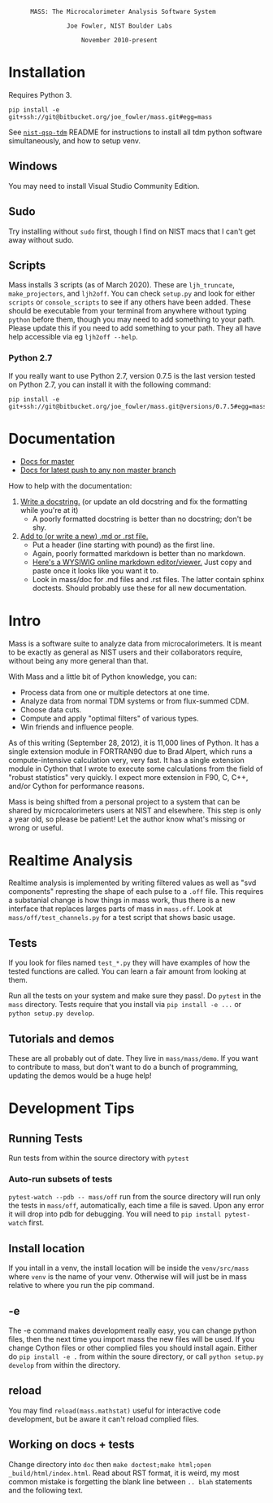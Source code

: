 

          MASS: The Microcalorimeter Analysis Software System

                    Joe Fowler, NIST Boulder Labs

                        November 2010-present

# Installation
Requires Python 3.

```  
pip install -e git+ssh://git@bitbucket.org/joe_fowler/mass.git#egg=mass
```

See [`nist-qsp-tdm`](https://bitbucket.org/nist_microcal/nist-qsp-tdm) README for instructions to install all tdm python software simultaneously, and how to setup venv.

## Windows
You may need to install Visual Studio Community Edition.

## Sudo
Try installing without `sudo` first, though I find on NIST macs that I can't get away without sudo.

## Scripts
Mass installs 3 scripts (as of March 2020). These are `ljh_truncate`, `make_projectors`, and `ljh2off`. You can check `setup.py` and look for either `scripts` or `console_scripts` to see if any others have been added. These should be executable from your terminal from anywhere without typing `python` before them, though you may need to add something to your path. Please update this if you need to add something to your path. They all have help accessible via eg `ljh2off --help`.

### Python 2.7
If you really want to use Python 2.7, version 0.7.5 is the last version tested on Python 2.7, you can install it with the following command:
```  
pip install -e git+ssh://git@bitbucket.org/joe_fowler/mass.git@versions/0.7.5#egg=mass
```

# Documentation

* [Docs for master](https://oneilg.bitbucket.io/mass/)
* [Docs for latest push to any non master branch](https://oneilg.bitbucket.io/mass_non_master/)


How to help with the documentation:

1. [Write a docstring.](https://www.python.org/dev/peps/pep-0257/#multi-line-docstrings) (or update an old docstring and fix the formatting while you're at it)
   * A poorly formatted docstring is better than no docstring; don't be shy.
2. [Add to (or write a new) .md or .rst file.](http://commonmark.org/help/)
   * Put a header (line starting with pound) as the first line.
   * Again, poorly formatted markdown is better than no markdown.
   * [Here's a WYSIWIG online markdown editor/viewer.](https://dillinger.io/) Just copy and paste once it looks like you want it to.
   * Look in mass/doc for .md files and .rst files. The latter contain sphinx doctests. Should probably use these for all new documentation.


# Intro

Mass is a software suite to analyze data from microcalorimeters.  It is meant to be exactly as general as NIST users and their collaborators require, without being any more general than that.  

With Mass and a little bit of Python knowledge, you can:

* Process data from one or multiple detectors at one time.
* Analyze data from normal TDM systems or from flux-summed CDM.
* Choose data cuts.
* Compute and apply "optimal filters" of various types.
* Win friends and influence people.

As of this writing (September 28, 2012), it is 11,000 lines of Python. It has a single extension module in FORTRAN90 due to Brad Alpert, which runs a compute-intensive calculation very, very fast. It has a
single extension module in Cython that I wrote to execute some calculations from the field of "robust statistics" very quickly.  I expect more extension in F90, C, C++, and/or Cython for performance reasons.

Mass is being shifted from a personal project to a system that can be shared by microcalorimeters users at NIST and elsewhere.  This step is only a year old, so please be patient!  Let the author know what's missing or wrong or useful.

# Realtime Analysis
Realtime analysis is implemented by writing filtered values as well as "svd components" represting the shape of each pulse to a `.off` file. This requires a substanial change is how things in mass work, thus there is a new interface that replaces larges parts of mass in `mass.off`. Look at `mass/off/test_channels.py` for a test script that shows basic usage.

## Tests

If you look for files named `test_*.py` they will have examples of how the tested functions are called. You can learn a fair amount from looking at them.

Run all the tests on your system and make sure they pass!. Do `pytest` in the `mass` directory. Tests require that you install via `pip install -e ...` or `python setup.py develop`.

## Tutorials and demos

These are all probably out of date. They live in `mass/mass/demo`. If you want to contribute to mass, but don't want to do a bunch of programming, updating the demos would be a huge help!

# Development Tips

## Running Tests
Run tests from within the source directory with `pytest`

### Auto-run subsets of tests
`pytest-watch --pdb -- mass/off` run from the source directory will run only the tests in `mass/off`, automatically, each time a file is saved. Upon any error it will drop into pdb for debugging. You will need to `pip install pytest-watch` first.

## Install location
If you intall in a venv, the install location will be inside the `venv/src/mass` where `venv` is the name of your venv.
Otherwise will will just be in mass relative to where you run the pip command.

## -e
The -e command makes development really easy, you can change python files, then the next time you import mass the new files will be used. If you change Cython files or other complied files you should install again. Either do `pip install -e .` from within the soure directory, or call `python setup.py develop` from within the directory.

## reload
You may find `reload(mass.mathstat)` useful for interactive code development, but be aware it can't reload complied files.

## Working on docs + tests
Change directory into `doc` then `make doctest;make html;open _build/html/index.html`. Read about RST format, it is weird, my most common mistake is forgetting the blank line between `.. blah` statements and the following text.

